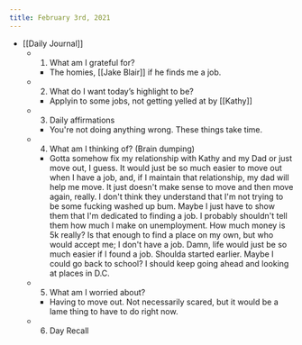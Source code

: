 ```yaml
---
title: February 3rd, 2021
---
```


- [[Daily Journal]]
	 - 1. What am I grateful for?
		 - The homies, [[Jake Blair]] if he finds me a job. 

	 - 2. What do I want today’s highlight to be?
		 - Applyin to some jobs, not getting yelled at by [[Kathy]]

	 - 3. Daily affirmations
		 - You're not doing anything wrong. These things take time. 

	 - 4. What am I thinking of? (Brain dumping)
		 - Gotta somehow fix my relationship with Kathy and my Dad or just move out, I guess.  It would just be so much easier to move out when I have a job, and, if I maintain that relationship, my dad will help me move. It just doesn't make sense to move and then move again, really. I don't think they understand that I'm not trying to be some fucking washed up bum. Maybe I just have to show them that I'm dedicated to finding a job. I probably shouldn't tell them how much I make on unemployment. How much money is 5k really? Is that enough to find a place on my own, but who would accept me; I don't have a job. Damn, life would just be so much easier if I found a job. Shoulda started earlier. Maybe I could go back to school? I should keep going ahead and looking at places in D.C.  

	 - 5. What am I worried about?
		 - Having to move out. Not necessarily scared, but it would be a lame thing to have to do right now. 

	 - 6. Day Recall
